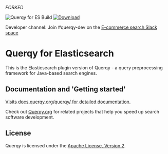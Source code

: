 *FORKED*

![Querqy for ES Build](https://github.com/querqy/querqy-elasticsearch/workflows/Querqy%20ES%20CI/badge.svg) [ ![Download](https://img.shields.io/maven-central/v/org.querqy/querqy-elasticsearch.svg?label=Querqy%20for%20Elasticsearch) ](https://search.maven.org/search?q=g:%22org.querqy%22%20AND%20a:%22querqy-elasticsearch%22)

Developer channel: Join #querqy-dev on the [E-commerce search Slack space](https://ecom-search.slack.com)


# Querqy for Elasticsearch

This is the Elasticsearch plugin version of Querqy - a query preprocessing framework for Java-based search engines.


## Documentation and 'Getting started'


[Visits docs.querqy.org/querqy/ for detailed documentation.](https://docs.querqy.org/querqy/index.html) 

Check out [Querqy.org](https://querqy.org) for related projects that help you speed up search software development.

## License

Querqy is licensed under the [Apache License, Version 2](http://www.apache.org/licenses/LICENSE-2.0.html).


